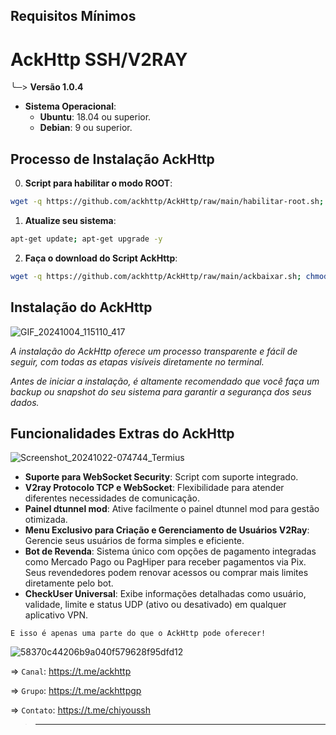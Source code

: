 ## Requisitos Mínimos
  # AckHttp SSH/V2RAY
  ╰─> **Versão 1.0.4**
- **Sistema Operacional**:
  - **Ubuntu**: 18.04 ou superior.
  - **Debian**: 9 ou superior.
  
## Processo de Instalação AckHttp

0. **Script para habilitar o modo ROOT**:

```bash
wget -q https://github.com/ackhttp/AckHttp/raw/main/habilitar-root.sh; chmod +x ./habilitar-root.sh; ./habilitar-root.sh
```

1. **Atualize seu sistema**:

```bash
apt-get update; apt-get upgrade -y
```

2. **Faça o download do Script AckHttp**:
   
 ```bash
wget -q https://github.com/ackhttp/AckHttp/raw/main/ackbaixar.sh; chmod +x ./ackbaixar.sh; ./ackbaixar.sh
 ```

## Instalação do AckHttp

![GIF_20241004_115110_417](https://github.com/user-attachments/assets/162698df-12e3-4f76-b9d6-6e6ca5673712)

*A instalação do AckHttp oferece um processo transparente e fácil de seguir, com todas as etapas visíveis diretamente no terminal.*

*Antes de iniciar a instalação, é altamente recomendado que você faça um backup ou snapshot do seu sistema para garantir a segurança dos seus dados.*

## Funcionalidades Extras do AckHttp
![Screenshot_20241022-074744_Termius](https://github.com/user-attachments/assets/0ecc93e9-1307-4d84-8375-6832de5cb0a1)

- **Suporte para WebSocket Security**: Script com suporte integrado.
- **V2ray Protocolo TCP e WebSocket**: Flexibilidade para atender diferentes necessidades de comunicação.
- **Painel dtunnel mod**: Ative facilmente o painel dtunnel mod para gestão otimizada.
- **Menu Exclusivo para Criação e Gerenciamento de Usuários V2Ray**: Gerencie seus usuários de forma simples e eficiente.
- **Bot de Revenda**: Sistema único com opções de pagamento integradas como Mercado Pago ou PagHiper para receber pagamentos via Pix. Seus revendedores podem renovar acessos ou comprar mais limites diretamente pelo bot.
- **CheckUser Universal**: Exibe informações detalhadas como usuário, validade, limite e status UDP (ativo ou desativado) em qualquer aplicativo VPN.

``E isso é apenas uma parte do que o AckHttp pode oferecer!``

![58370c44206b9a040f579628f95dfd12](https://github.com/user-attachments/assets/3d9c76f9-a759-48bf-b460-cec7ad308931)


=> ``Canal``: https://t.me/ackhttp

=> ``Grupo``: https://t.me/ackhttpgp

=> ``Contato``: https://t.me/chiyoussh

>____
